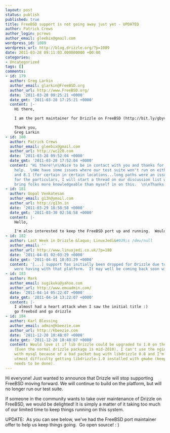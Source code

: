 ```yaml
---
layout: post
status: publish
published: true
title: FreeBSD support is not going away just yet - UPDATED
author: Patrick Crews
author_login: pcrews
author_email: gleebix@gmail.com
wordpress_id: 1089
wordpress_url: http://blog.drizzle.org/?p=1089
date: 2011-03-28 09:11:03.000000000 +00:00
categories:
- Uncategorized
tags: []
comments:
- id: 179
  author: Greg Larkin
  author_email: glarkin@FreeBSD.org
  author_url: http://www.FreeBSD.org/
  date: '2011-03-28 09:25:21 +0000'
  date_gmt: '2011-03-28 17:25:21 +0000'
  content: |-
    Hi there,

    I am the port maintainer for Drizzle on FreeBSD (http://bit.ly/gbyv03), so I am willing to take over this task.  Can you point me to the details of what needs to be done?

    Thank you,
    Greg Larkin
- id: 180
  author: Patrick Crews
  author_email: gleebix@gmail.com
  author_url: http://wc220.com
  date: '2011-03-28 09:52:04 +0000'
  date_gmt: '2011-03-28 17:52:04 +0000'
  content: "Hi there!\n\nNice to be in contact with you and thanks for offering to
    help.  \nWe have some issues where our test suite won't run on either 8.0 (I think)
    and 8.1 (for certain in certain locations...long paths were an issue, I think).\n\nAs
    for the particulars, I will start a thread on our discussion list with you to
    bring folks more knowledgeable than myself in on this.  \n\nThanks again!"
- id: 181
  author: Gopal Venkatesan
  author_email: g13n@ymail.com
  author_url: http://g13n.in
  date: '2011-03-29 18:58:58 +0000'
  date_gmt: '2011-03-30 02:58:58 +0000'
  content: |-
    Hello,

    I'm also interested to keep the FreeBSD port up and running.  Would be happy to give a helping hand for Drizzle and FreeBSD.
- id: 182
  author: Last Week in Drizzle &laquo; LinuxJedi&#039;s /dev/null
  author_email: ''
  author_url: http://www.linuxjedi.co.uk/?p=180
  date: '2011-04-01 02:03:29 +0000'
  date_gmt: '2011-04-01 10:03:29 +0000'
  content: '[...] support has initially been dropped for Drizzle due to issues we
    were having with that platform.  It may well be coming back soon with [...] '
- id: 183
  author: Mark
  author_email: sugikuku@yahoo.com
  author_url: http://www.emuadmin.com/
  date: '2011-04-14 05:22:07 +0000'
  date_gmt: '2011-04-14 13:22:07 +0000'
  content: |-
    I almost had a heart attack when I saw the initial title :)
    go freebsd and go drizzle
- id: 184
  author: Karl Blessing
  author_email: admin@kbeezie.com
  author_url: http://kbeezie.com
  date: '2011-12-20 10:48:07 +0000'
  date_gmt: '2011-12-20 18:48:07 +0000'
  content: Would love it if lib drizzle could be upgraded to 1.0 on the FreeBSD port
    (Even the normal drizzle package is mid-2010), I can't use the nginx drizzle module
    with mysql because of a bad packet bug with libdrizzle 0.8 and I'm having the
    utmost difficulty getting libdrizzle-1.0 installed with gmake (keeps saying nothing
    needs to be done).
---
```

Hi everyone!  Just wanted to announce that Drizzle will stop supporting FreeBSD moving forward.  We will continue to build on the platform, but will no longer run our test suite.

If  someone in the community wants to take over maintenance of Drizzle on FreeBSD, we would be delighted!  It is simply a matter of it taking too much of our limited time to keep things running on this system.

UPDATE:  As you can see below, we've had the FreeBSD port maintainer offer to help us keep things going.  Go open source! : )
